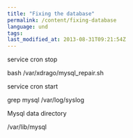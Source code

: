 ```yaml
---
title: "Fixing the database"
permalink: /content/fixing-database
language: und
tags:
last_modified_at: 2013-08-31T09:21:54Z
---
```


service cron stop

bash /var/xdrago/mysql\_repair.sh

service cron start

grep mysql /var/log/syslog

Mysql data directory

/var/lib/mysql
